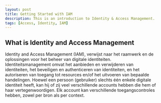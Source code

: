 ```yaml
---
layout: post
title: Getting Started with IAM
description: This is an introduction to Identity & Access Management.
tags: [Access, Identity, IAM]
---
```


## What is Identity and Access Management
Identity and Access Management (IAM), verwijst naar het raamwerk en de oplossingen voor het beheer van digitale identiteiten.
Identiteitsmanagement omvat het aanbieden en verwijderen van identiteiten, het beveiligen en authenticeren van identiteiten,
en het autoriseren van toegang tot resources en/of het uitvoeren van bepaalde handelingen.
Hoewel een persoon (gebruiker) slechts één enkele digitale identiteit heeft, kan hij of zij veel verschillende accounts hebben die hem of haar vertegenwoordigen.
Elk account kan verschillende toegangscontroles hebben, zowel per bron als per context.
